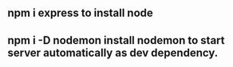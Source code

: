 ## npm i express to install node

## npm i -D nodemon install nodemon to start server automatically as  dev dependency.